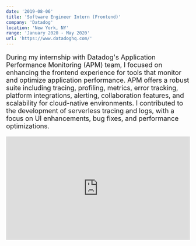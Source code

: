 ```yaml
---
date: '2019-08-06'
title: 'Software Engineer Intern (Frontend)'
company: 'Datadog'
location: 'New York, NY'
range: 'January 2020 - May 2020'
url: 'https://www.datadoghq.com/'
---
```


<p style="font-size: 18px;">During my internship with Datadog's Application Performance Monitoring (APM) team, I focused on enhancing the frontend experience for tools that monitor and optimize application performance. APM offers a robust suite including tracing, profiling, metrics, error tracking, platform integrations, alerting, collaboration features, and scalability for cloud-native environments. I contributed to the development of serverless tracing and logs, with a focus on UI enhancements, bug fixes, and performance optimizations.</p>

<style>
    .video-container {
        position: relative;
        width: 100%;
        padding-top: 56.25%; /* 16:9 aspect ratio (height/width * 100) */
    }
    .video-container iframe {
        position: absolute;
        top: 0;
        left: 0;
        width: 100%;
        height: 100%;
    }
</style>

<div class="video-container">
    <iframe src="https://www.youtube.com/embed/oZiBqPApLgY" frameborder="0" allowfullscreen></iframe>
</div>
